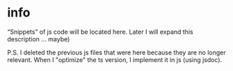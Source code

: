 # info

“Snippets” of js code will be located here. Later I will expand this description ... maybe)

P.S. I deleted the previous js files that were here because they are no longer relevant. When I "optimize" the ts version, I implement it in js (using jsdoc).
